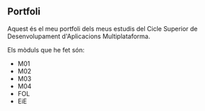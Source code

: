## Portfoli

Aquest és el meu portfoli dels meus estudis del Cicle Superior de Desenvolupament d'Aplicacions Multiplataforma.

Els mòduls que he fet són:
- M01
- M02
- M03
- M04
- FOL
- EiE
